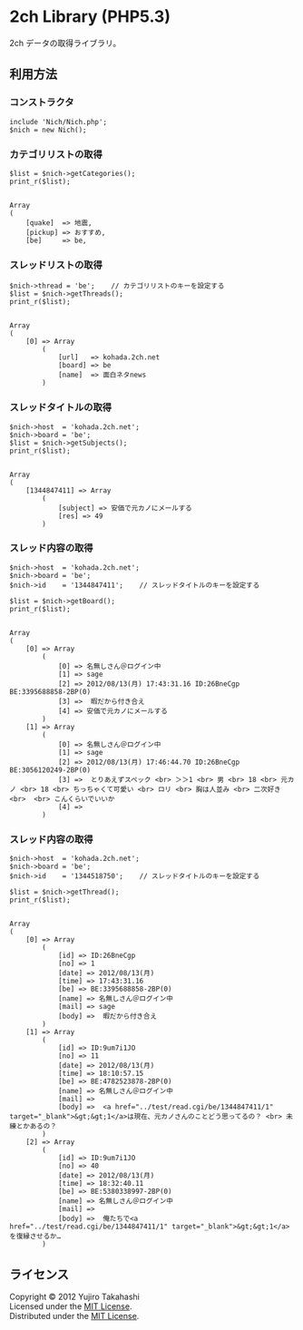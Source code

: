2ch Library (PHP5.3)
======================
2ch データの取得ライブラリ。

利用方法
------

### コンストラクタ ###
    include 'Nich/Nich.php';
    $nich = new Nich();
    

### カテゴリリストの取得 ###
    $list = $nich->getCategories();
    print_r($list);
    

    Array
    (
        [quake]  => 地震,
        [pickup] => おすすめ,
        [be]     => be,
    

### スレッドリストの取得 ###
    $nich->thread = 'be';    // カテゴリリストのキーを設定する
    $list = $nich->getThreads();
    print_r($list);
    

    Array
    (
        [0] => Array
            (
                [url]   => kohada.2ch.net
                [board] => be
                [name]  => 面白ネタnews
            )
    

### スレッドタイトルの取得 ###
    $nich->host  = 'kohada.2ch.net';
    $nich->board = 'be';
    $list = $nich->getSubjects();
    print_r($list);
    

    Array
    (
        [1344847411] => Array
            (
                [subject] => 安価で元カノにメールする
                [res] => 49
            )
    


### スレッド内容の取得 ###
    $nich->host  = 'kohada.2ch.net';
    $nich->board = 'be';
    $nich->id    = '1344847411';    // スレッドタイトルのキーを設定する
    
    $list = $nich->getBoard();
    print_r($list);
    

    Array
    (
        [0] => Array
            (
                [0] => 名無しさん＠ログイン中
                [1] => sage
                [2] => 2012/08/13(月) 17:43:31.16 ID:26BneCgp BE:3395688858-2BP(0)
                [3] =>  暇だから付き合え
                [4] => 安価で元カノにメールする
            )
        [1] => Array
            (
                [0] => 名無しさん＠ログイン中
                [1] => sage
                [2] => 2012/08/13(月) 17:46:44.70 ID:26BneCgp BE:3056120249-2BP(0)
                [3] =>  とりあえずスペック <br> ＞＞1 <br> 男 <br> 18 <br> 元カノ <br> 18 <br> ちっちゃくて可愛い <br> ロリ <br> 胸は人並み <br> 二次好き <br>  <br> こんくらいでいいか
                [4] =>
            )
    

### スレッド内容の取得 ###
    $nich->host  = 'kohada.2ch.net';
    $nich->board = 'be';
    $nich->id    = '1344518750';    // スレッドタイトルのキーを設定する
    
    $list = $nich->getThread();
    print_r($list);
    

    Array
    (
        [0] => Array
            (
                [id] => ID:26BneCgp
                [no] => 1
                [date] => 2012/08/13(月)
                [time] => 17:43:31.16
                [be] => BE:3395688858-2BP(0)
                [name] => 名無しさん＠ログイン中
                [mail] => sage
                [body] =>  暇だから付き合え
            )
        [1] => Array
            (
                [id] => ID:9um7i1JO
                [no] => 11
                [date] => 2012/08/13(月)
                [time] => 18:10:57.15
                [be] => BE:4782523878-2BP(0)
                [name] => 名無しさん＠ログイン中
                [mail] =>
                [body] =>  <a href="../test/read.cgi/be/1344847411/1" target="_blank">&gt;&gt;1</a>は現在、元カノさんのことどう思ってるの？ <br> 未練とかあるの？
            )
        [2] => Array
            (
                [id] => ID:9um7i1JO
                [no] => 40
                [date] => 2012/08/13(月)
                [time] => 18:32:40.11
                [be] => BE:5380338997-2BP(0)
                [name] => 名無しさん＠ログイン中
                [mail] =>
                [body] =>  俺たちで<a href="../test/read.cgi/be/1344847411/1" target="_blank">&gt;&gt;1</a>を復縁させるか…
            )
    


ライセンス
----------
Copyright &copy; 2012 Yujiro Takahashi  
Licensed under the [MIT License][MIT].  
Distributed under the [MIT License][MIT].  

[MIT]: http://www.opensource.org/licenses/mit-license.php
